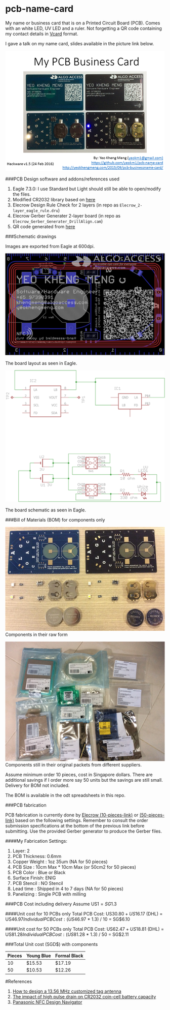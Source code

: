 # pcb-name-card

My name or business card that is on a Printed Circuit Board (PCB). Comes with an white LED, UV LED and a ruler. Not forgetting a QR code containing my contact details in [Vcard](https://en.wikipedia.org/wiki/VCard) format.

I gave a talk on my name card, slides available in the picture link below.

[![My slides on slideshare](images/first-slide.png)](http://www.slideshare.net/yeokm1/pcb-business-card)

###PCB Design software and addons/references used

1. Eagle 7.3.0: I use Standard but Light should still be able to open/modify the files.
2. Modified CR2032 library based on [here](https://github.com/nickaknudson/eagle-nickaknudson/blob/master/cr2032.lbr)
2. Elecrow Design Rule Check for 2 layers (in repo as `Elecrow_2-layer_eagle_rule.dru`)
3. Elecrow Gerber Generater 2-layer board (in repo as `Elecrow_Gerber_Generater_DrillAlign.cam`)
4. QR code generated from [here](http://goqr.me/)

###Schematic drawings

Images are exported from Eagle at 600dpi.

![Screen](images/board.png)

The board layout as seen in Eagle.

![Screen](images/schematic.png)

The board schematic as seen in Eagle.

###Bill of Materials (BOM) for components only

![Screen](images/pcb-name-card-bom1-resized.jpg)  
Components in their raw form

![Screen](images/pcb-name-card-bom2.jpg)
Components still in their original packets from different suppliers.

Assume minimum order 10 pieces, cost in Singapore dollars. There are additional savings if I order more say 50 units but the savings are still small. Delivery for BOM not included.

The BOM is available in the odt spreadsheets in this repo.

###PCB fabrication

PCB fabrication is currently done by [Elecrow (10-pieces-link)](http://www.elecrow.com/10pcs-2-layer-pcb-p-1175.html) or [(50-pieces-link)](http://www.elecrow.com/50pcs-2-layer-pcb-enig-p-1172.html) based on the following settings. Remember to consult the order submission specifications at the bottom of the previous link before submitting. Use the provided Gerber generator to produce the Gerber files.

####My Fabrication Settings:

1. Layer: 2
2. PCB Thickness: 0.6mm
3. Copper Weight : 1oz 35um (NA for 50 pieces)
4. PCB Size : 10cm Max * 10cm Max (or 50cm2 for 50 pieces)
5. PCB Color : Blue or Black
6. Surface Finish: ENIG
7. PCB Stencil : NO Stencil
8. Lead time : Shipped in 4 to 7 days (NA for 50 pieces)
9. Panelizing : Single PCB with milling

###PCB Cost including delivery
Assume US$1 = SG$1.3

####Unit cost for 10 PCBs only
Total PCB Cost: US$30.80 + US$16.17 (DHL) = US$46.97  
Individual PCB Cost: (US$46.97 * 1.3) / 10 = SG$6.10  

####Unit cost for 50 PCBs only
Total PCB Cost: US$62.47 + US$18.81 (DHL) = US$81.28  
Individual PCB Cost: (US$81.28 * 1.3) / 50 = SG$2.11  

###Total Unit cost (SGD$) with components

| Pieces | Young Blue | Formal Black |
|--------|------------|--------------|
| 10 | $15.53 | $17.19 |
| 50 | $10.53 | $12.26 |

#References
1. [How to design a 13.56 MHz
customized tag antenna](http://www.st.com/st-web-ui/static/active/jp/resource/technical/document/application_note/CD00221490.pdf)
2. [The impact of high pulse drain on CR2032 coin-cell battery capacity](http://m.eet.com/media/1121454/c0924post.pdf)
3. [Panasonic NFC Design Navigator](http://www.semicon.panasonic.co.jp/en/tool/nfcdesignnavigator/)
